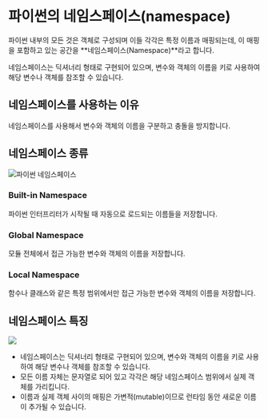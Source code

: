 # 파이썬의 네임스페이스(namespace)

파이썬 내부의 모든 것은 객체로 구성되며 이들 각각은 특정 이름과 매핑되는데, 이 매핑을 포함하고 있는 공간을 **네임스페이스(Namespace)**라고 합니다.

네임스페이스는 딕셔너리 형태로 구현되어 있으며, 변수와 객체의 이름을 키로 사용하여 해당 변수나 객체를 참조할 수 있습니다. 

## 네임스페이스를 사용하는 이유

네임스페이스를 사용해서 변수와 객체의 이름을 구분하고 충돌을 방지합니다.

## 네임스페이스 종류

![파이썬 네임스페이스](https://www.programiz.com/sites/tutorial2program/files/python-namespace.png)

### Built-in Namespace

파이썬 인터프리터가 시작될 때 자동으로 로드되는 이름들을 저장합니다.

### Global Namespace

모듈 전체에서 접근 가능한 변수와 객체의 이름을 저장합니다.

### Local Namespace

함수나 클래스와 같은 특정 범위에서만 접근 가능한 변수와 객체의 이름을 저장합니다.

## 네임스페이스 특징

![](https://blog.confirm.ch/wp-content/uploads/2017/08/python_namespace.png)

* 네임스페이스는 딕셔너리 형태로 구현되어 있으며, 변수와 객체의 이름을 키로 사용하여 해당 변수나 객체를 참조할 수 있습니다. 
* 모든 이름 자체는 문자열로 되어 있고 각각은 해당 네임스페이스 범위에서 실제 객체를 가리킵니다.
* 이름과 실제 객체 사이의 매핑은 가변적(mutable)이므로 런타임 동안 새로운 이름이 추가될 수 있습니다.

